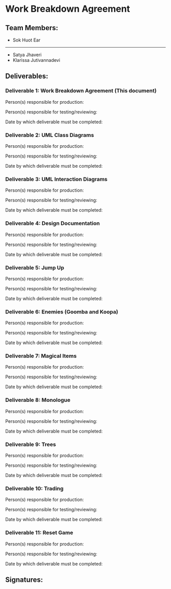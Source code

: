 # Work Breakdown Agreement

## Team Members:

- Sok Huot Ear
- -- 
- Satya Jhaveri
- Klarissa Jutivannadevi

## Deliverables:

### Deliverable 1: Work Breakdown Agreement (This document)

Person(s) responsible for production:

Person(s) responsible for testing/reviewing:

Date by which deliverable must be completed:

### Deliverable 2: UML Class Diagrams

Person(s) responsible for production:

Person(s) responsible for testing/reviewing:

Date by which deliverable must be completed:

### Deliverable 3: UML Interaction Diagrams

Person(s) responsible for production:

Person(s) responsible for testing/reviewing:

Date by which deliverable must be completed:

### Deliverable 4: Design Documentation

Person(s) responsible for production:

Person(s) responsible for testing/reviewing:

Date by which deliverable must be completed:

### Deliverable 5: Jump Up

Person(s) responsible for production:

Person(s) responsible for testing/reviewing:

Date by which deliverable must be completed:

### Deliverable 6: Enemies (Goomba and Koopa)

Person(s) responsible for production:

Person(s) responsible for testing/reviewing:

Date by which deliverable must be completed:

### Deliverable 7: Magical Items

Person(s) responsible for production:

Person(s) responsible for testing/reviewing:

Date by which deliverable must be completed:

### Deliverable 8: Monologue

Person(s) responsible for production:

Person(s) responsible for testing/reviewing:

Date by which deliverable must be completed:

### Deliverable 9: Trees

Person(s) responsible for production:

Person(s) responsible for testing/reviewing:

Date by which deliverable must be completed:

### Deliverable 10: Trading

Person(s) responsible for production:

Person(s) responsible for testing/reviewing:

Date by which deliverable must be completed:

### Deliverable 11: Reset Game

Person(s) responsible for production:

Person(s) responsible for testing/reviewing:

Date by which deliverable must be completed:

## Signatures: